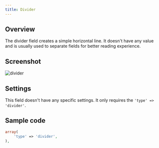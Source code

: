 ```yaml
---
title: Divider
---
```


## Overview

The divider field creates a simple horizontal line. It doesn't have any value and is usually used to separate fields for better reading experience.

## Screenshot

![divider](https://i.imgur.com/JTIlECL.png)

## Settings

This field doesn't have any specific settings. It only requires the `'type' => 'divider'`.

## Sample code

```php
array(
    'type' => 'divider',
),
```

